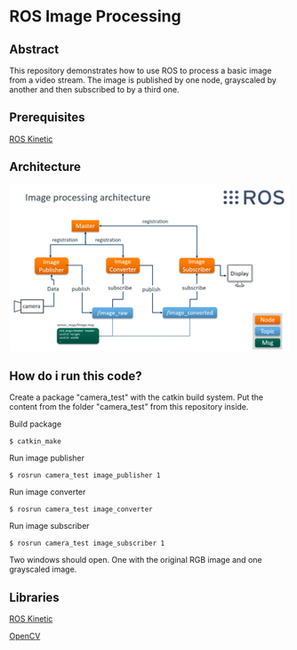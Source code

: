 # ROS Image Processing

## Abstract
This repository demonstrates how to use ROS to process a basic image from a video stream. The image is published by one node, grayscaled by another and then subscribed to by a third one.

## Prerequisites
[ROS Kinetic](http://wiki.ros.org/kinetic/Installation)

## Architecture
<p align="center">
	<img src="img/architecture.png" width="750">
</p>

## How do i run this code?
Create a package "camera_test" with the catkin build system. Put the content from the folder "camera_test" from this repository inside.

Build package
```
$ catkin_make
```

Run image publisher
```
$ rosrun camera_test image_publisher 1
```

Run image converter
```
$ rosrun camera_test image_converter
```

Run image subscriber
```
$ rosrun camera_test image_subscriber 1
```

Two windows should open. One with the original RGB image and one grayscaled image.

## Libraries
[ROS Kinetic](http://wiki.ros.org/kinetic)

[OpenCV](https://opencv.org/)
